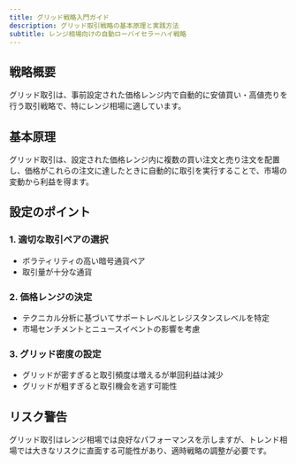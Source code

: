 ```yaml
---
title: グリッド戦略入門ガイド
description: グリッド取引戦略の基本原理と実践方法
subtitle: レンジ相場向けの自動ローバイセラーハイ戦略
---
```


## 戦略概要

グリッド取引は、事前設定された価格レンジ内で自動的に安値買い・高値売りを行う取引戦略で、特にレンジ相場に適しています。

## 基本原理

グリッド取引は、設定された価格レンジ内に複数の買い注文と売り注文を配置し、価格がこれらの注文に達したときに自動的に取引を実行することで、市場の変動から利益を得ます。

## 設定のポイント

### 1. 適切な取引ペアの選択

- ボラティリティの高い暗号通貨ペア
- 取引量が十分な通貨

### 2. 価格レンジの決定

- テクニカル分析に基づいてサポートレベルとレジスタンスレベルを特定
- 市場センチメントとニュースイベントの影響を考慮

### 3. グリッド密度の設定

- グリッドが密すぎると取引頻度は増えるが単回利益は減少
- グリッドが粗すぎると取引機会を逃す可能性

## リスク警告

グリッド取引はレンジ相場では良好なパフォーマンスを示しますが、トレンド相場では大きなリスクに直面する可能性があり、適時戦略の調整が必要です。
